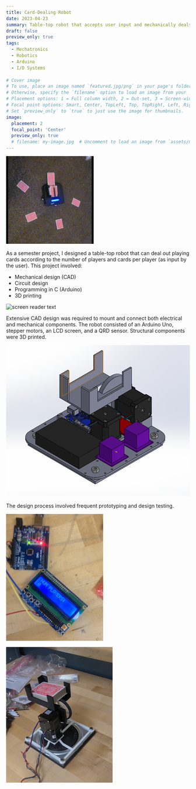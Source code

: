 ```yaml
---
title: Card-Dealing Robot
date: 2023-04-23
summary: Table-top robot that accepts user input and mechanically deals playing cards accordingly
draft: false
preview_only: true
tags:
  - Mechatronics
  - Robotics
  - Arduino
  - I/O Systems

# Cover image
# To use, place an image named `featured.jpg/png` in your page's folder.
# Otherwise, specify the `filename` option to load an image from your `assets/media/` folder.
# Placement options: 1 = Full column width, 2 = Out-set, 3 = Screen-width
# Focal point options: Smart, Center, TopLeft, Top, TopRight, Left, Right, BottomLeft, Bottom, BottomRight
# Set `preview_only` to `true` to just use the image for thumbnails.
image:
  placement: 2
  focal_point: 'Center'
  preview_only: true
  # filename: my-image.jpg  # Uncomment to load an image from `assets/media/` instead.
---
```

![screen reader text](featured.gif)

As a semester project, I designed a table-top robot that can deal out playing cards according to the number of players and cards per player (as input by the user). This project involved:
- Mechanical design (CAD)
- Circuit design
- Programming in C (Arduino)
- 3D printing

![screen reader text](featured.png)

Extensive CAD design was required to mount and connect both electrical and mechanical components. The robot consisted of an Arduino Uno, stepper motors, an LCD screen, and a QRD sensor. Structural components were 3D printed.

![screen reader text](CADpic.png)

The design process involved frequent prototyping and design testing.

![screen reader text](LCD.png)

![screen reader text](prototype.png "")





<!--more-->
